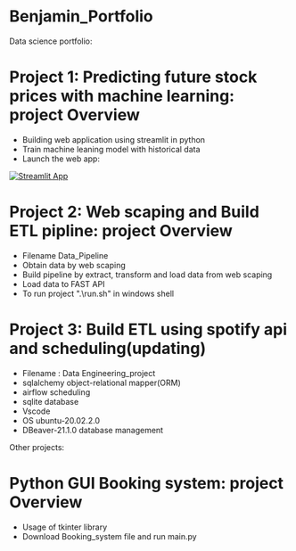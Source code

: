 # Benjamin_Portfolio
Data science portfolio:

# Project 1: Predicting future stock prices with machine learning: project Overview
* Building web application using streamlit in python
* Train machine leaning model with historical data
* Launch the web app:

[![Streamlit App](https://static.streamlit.io/badges/streamlit_badge_black_white.svg)](https://share.streamlit.io/benjaminlw1/benjamin_portfolio/main/Stocks_Market.py)

# Project 2: Web scaping and Build ETL pipline: project Overview
* Filename Data_Pipeline
* Obtain data by web scaping
* Build pipeline by extract, transform and load data from web scaping
* Load data to FAST API
* To run project ".\run.sh" in windows shell

# Project 3: Build ETL using spotify api and scheduling(updating)
* Filename : Data Engineering_project
* sqlalchemy object-relational mapper(ORM) 
* airflow scheduling 
* sqlite database
* Vscode
* OS ubuntu-20.02.2.0
* DBeaver-21.1.0 database management

Other projects:

# Python GUI Booking system: project Overview
* Usage of tkinter library 
* Download Booking_system file and run main.py
